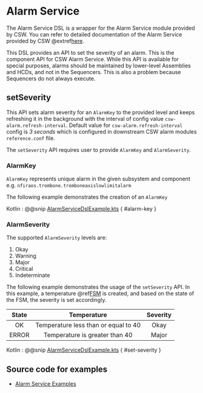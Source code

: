 # Alarm Service

The Alarm Service DSL is a wrapper for the Alarm Service module provided by CSW.
You can refer to detailed documentation of the Alarm Service provided by CSW @extref[here](csw:services/alarm).

This DSL provides an API to set the severity of an alarm. This is the component API for CSW Alarm Service.
While this API is available for special purposes, alarms should be maintained by lower-level Assemblies and HCDs, and
not in the Sequencers. This is also a problem because Sequencers do not always execute. 

## setSeverity

This API sets alarm severity for an `AlarmKey` to the provided level and keeps refreshing it in the background with the interval of config value `csw-alarm.refresh-interval`.
Default value for `csw-alarm.refresh-interval` config is _3 seconds_ which is configured in downstream CSW alarm modules `reference.conf` file.

The `setSeverity` API requires user to provide `AlarmKey` and `AlarmSeverity`.

### AlarmKey

`AlarmKey` represents unique alarm in the given subsystem and component e.g. `nfiraos.trombone.tromboneaxislowlimitalarm`

The following example demonstrates the creation of an `AlarmKey`

Kotlin
:   @@snip [AlarmServiceDslExample.kts](../../../../../../examples/src/main/kotlin/esw/ocs/scripts/examples/paradox/AlarmServiceDslExample.kts) { #alarm-key }

### AlarmSeverity

The supported `AlarmSeverity` levels are:

1. Okay
1. Warning
1. Major
1. Critical
1. Indeterminate

The following example demonstrates the usage of the `setSeverity` API.
In this example, a temperature @ref[FSM](../constructs/fsm.md) is created, and based on the state of the FSM, the severity is set accordingly.

| State |       Temperature      | Severity |
|:-----:|:----------------------:|:--------:|
| OK    | Temperature less than or equal to 40 | Okay     |
| ERROR | Temperature is greater than 40 | Major    |

Kotlin
:   @@snip [AlarmServiceDslExample.kts](../../../../../../examples/src/main/kotlin/esw/ocs/scripts/examples/paradox/AlarmServiceDslExample.kts) { #set-severity }

## Source code for examples

* [Alarm Service Examples]($github.base_url$/examples/src/main/kotlin/esw/ocs/scripts/examples/paradox/AlarmServiceDslExample.kts)
